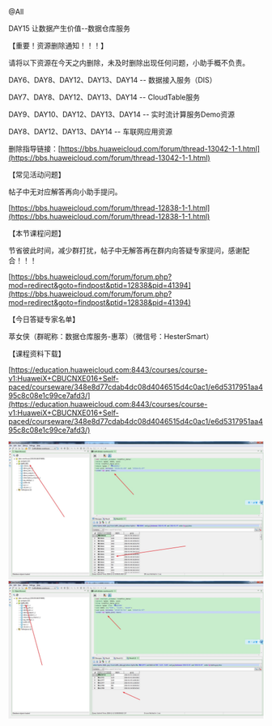 @All

DAY15 让数据产生价值--数据仓库服务

【重要！资源删除通知！！！】

请将以下资源在今天之内删除，未及时删除出现任何问题，小助手概不负责。

DAY6、DAY8、DAY12、DAY13、DAY14 -- 数据接入服务（DIS）

DAY7、DAY8、DAY12、DAY13、DAY14 -- CloudTable服务

DAY9、DAY10、DAY12、DAY13、DAY14 -- 实时流计算服务Demo资源

DAY8、DAY12、DAY13、DAY14 -- 车联网应用资源

删除指导链接：[https://bbs.huaweicloud.com/forum/thread-13042-1-1.html](https://bbs.huaweicloud.com/forum/thread-13042-1-1.html)

【常见活动问题】

帖子中无对应解答再向小助手提问。

[https://bbs.huaweicloud.com/forum/thread-12838-1-1.html](https://bbs.huaweicloud.com/forum/thread-12838-1-1.html)

【本节课程问题】

节省彼此时间，减少群打扰，帖子中无解答再在群内向答疑专家提问，感谢配合！！！

[https://bbs.huaweicloud.com/forum/forum.php?mod=redirect&goto=findpost&ptid=12838&pid=41394](https://bbs.huaweicloud.com/forum/forum.php?mod=redirect&goto=findpost&ptid=12838&pid=41394)

【今日答疑专家名单】

萃女侠（群昵称：数据仓库服务-惠萃）（微信号：HesterSmart）

【课程资料下载】

[https://education.huaweicloud.com:8443/courses/course-v1:HuaweiX+CBUCNXE016+Self-paced/courseware/348e8d77cdab4dc08d4046515d4c0ac1/e6d5317951aa495c8c08e1c99ce7afd3/](https://education.huaweicloud.com:8443/courses/course-v1:HuaweiX+CBUCNXE016+Self-paced/courseware/348e8d77cdab4dc08d4046515d4c0ac1/e6d5317951aa495c8c08e1c99ce7afd3/)


![](https://raw.githubusercontent.com/latermonk/BIGDATA_21DAY/master/DAY15/png/DAY1501.jpg)
![](https://raw.githubusercontent.com/latermonk/BIGDATA_21DAY/master/DAY15/png/DAY1502.jpg)
